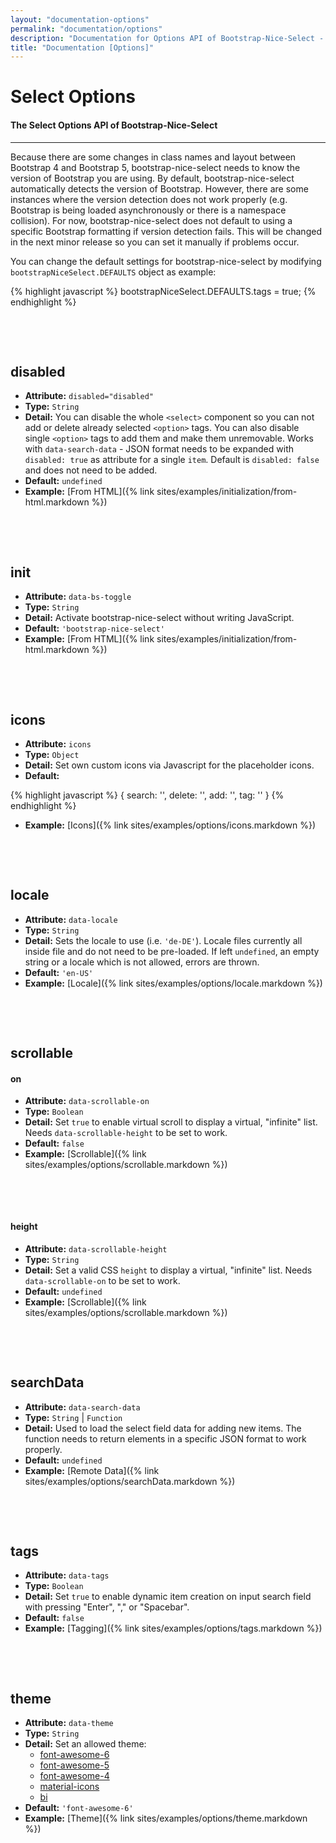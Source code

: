 ```yaml
---
layout: "documentation-options"
permalink: "documentation/options"
description: "Documentation for Options API of Bootstrap-Nice-Select - Gives an overview how to implement each option for the component and which options are available"
title: "Documentation [Options]"
---
```


# Select Options

#### The Select Options API of Bootstrap-Nice-Select

---

Because there are some changes in class names and layout between Bootstrap 4 and Bootstrap 5, bootstrap-nice-select needs to know the version of Bootstrap you are using. By default, bootstrap-nice-select automatically detects the version of Bootstrap. However, there are some instances where the version detection does not work properly (e.g. Bootstrap is being loaded asynchronously or there is a namespace collision). For now, bootstrap-nice-select does not default to using a specific Bootstrap formatting if version detection fails. This will be changed in the next minor release so you can set it manually if problems occur. 

You can change the default settings for bootstrap-nice-select by modifying `bootstrapNiceSelect.DEFAULTS` object as example:

{% highlight javascript %}
bootstrapNiceSelect.DEFAULTS.tags = true;
{% endhighlight %}

&nbsp;

&nbsp;

## **disabled**

- **Attribute:** `disabled="disabled"`
- **Type:** `String`
- **Detail:**
  You can disable the whole `<select>` component so you can not add or delete already selected `<option>` tags. You can also disable single `<option>` tags to add them and make them unremovable.
  Works with `data-search-data` - JSON format needs to be expanded with `disabled: true` as attribute for a single `item`. Default is `disabled: false` and does not need to be added.
- **Default:** `undefined`
- **Example:** [From HTML]({% link sites/examples/initialization/from-html.markdown %})

&nbsp;

&nbsp;

## **init**

- **Attribute:** `data-bs-toggle`
- **Type:** `String`
- **Detail:**
  Activate bootstrap-nice-select without writing JavaScript.
- **Default:** `'bootstrap-nice-select'`
- **Example:** [From HTML]({% link sites/examples/initialization/from-html.markdown %})

&nbsp;

&nbsp;

## **icons**

- **Attribute:** `icons`
- **Type:** `Object`
- **Detail:**
  Set own custom icons via Javascript for the placeholder icons.
- **Default:** 
  
<div class="mb-4">
{% highlight javascript %}
{
    search: '<i class="fa-solid fa-magnifying-glass"></i>',
    delete: '<i class="fa-solid fa-trash"></i>',
    add: '<i class="fa-solid fa-plus"></i>',
    tag: '<i class="fa-solid fa-circle-exclamation"></i>'
}
{% endhighlight %}
</div>

- **Example:** [Icons]({% link sites/examples/options/icons.markdown %})

&nbsp;

&nbsp;

## **locale**

- **Attribute:** `data-locale`
- **Type:** `String`
- **Detail:**
  Sets the locale to use (i.e. `'de-DE'`). Locale files currently all inside file and do not need to be pre-loaded. If left `undefined`, an empty string or a locale which is not allowed, errors are thrown. 
- **Default:** `'en-US'`
- **Example:** [Locale]({% link sites/examples/options/locale.markdown %})

&nbsp;

&nbsp;

## **scrollable**

#### **on**
- **Attribute:** `data-scrollable-on`
- **Type:** `Boolean`
- **Detail:**
  Set `true` to enable virtual scroll to display a virtual, "infinite" list. Needs `data-scrollable-height` to be set to work.
- **Default:** `false`
- **Example:** [Scrollable]({% link sites/examples/options/scrollable.markdown %})

&nbsp;

&nbsp;

#### **height**
- **Attribute:** `data-scrollable-height`
- **Type:** `String`
- **Detail:**
  Set a valid CSS `height` to display a virtual, "infinite" list. Needs `data-scrollable-on` to be set to work. 
- **Default:** `undefined`
- **Example:** [Scrollable]({% link sites/examples/options/scrollable.markdown %})

&nbsp;

&nbsp;

## **searchData**

- **Attribute:** `data-search-data`
- **Type:** `String` &#124; `Function`
- **Detail:**
  Used to load the select field data for adding new items. The function needs to return elements in a specific JSON format to work properly.
- **Default:** `undefined`
- **Example:** [Remote Data]({% link sites/examples/options/searchData.markdown %})

&nbsp;

&nbsp;

## **tags**

- **Attribute:** `data-tags`
- **Type:** `Boolean`
- **Detail:**
  Set `true` to enable dynamic item creation on input search field with pressing "Enter", "," or "Spacebar".
- **Default:** `false`
- **Example:** [Tagging]({% link sites/examples/options/tags.markdown %})

&nbsp;

&nbsp;

## **theme**

- **Attribute:** `data-theme`
- **Type:** `String`
- **Detail:**
  Set an allowed theme: 
  - [font-awesome-6](https://fontawesome.com/search)
  - [font-awesome-5](https://fontawesome.com/v5/search)
  - [font-awesome-4](https://fontawesome.com/v4/icons/)
  - [material-icons](https://materializecss.com/icons.html)
  - [bi](https://icons.getbootstrap.com/)
- **Default:** `'font-awesome-6'`
- **Example:** [Theme]({% link sites/examples/options/theme.markdown %})